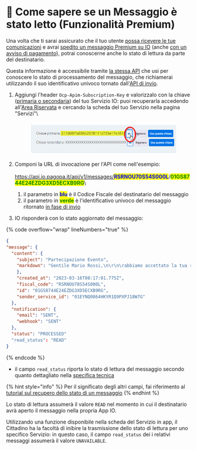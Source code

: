 # 📜 Come sapere se un Messaggio è stato letto (Funzionalità Premium)

Una volta che ti sarai assicurato che il tuo utente [possa ricevere le tue comunicazioni](https://docs.pagopa.it/kb-enti-servizi/tutorial-e-casi-duso/indice-dei-tutorial-e-dei-casi-duso/come-sapere-se-un-cittadino-ha-abilitata-la-ricezione-dei-messaggi-per-un-servizio) e avrai [spedito un messaggio Premium su IO](https://docs.pagopa.it/kb-enti-messaggi/tutorial-e-casi-duso/indice-dei-tutorial-e-dei-casi-duso/come-spedire-un-messaggio-io) (anche [con un avviso di pagamento](https://docs.pagopa.it/kb-enti-pagamenti/tutorial-e-casi-duso/indice-dei-tutorial-e-dei-casi-duso/come-spedire-un-avviso-di-pagamento-in-un-messaggio)), potrai conoscerne anche lo stato di lettura da parte del destinatario.

Questa informazione è accessibile tramite [la stessa API](https://docs.pagopa.it/io-guida-tecnica/api/api-messaggi/get-message) che usi per conoscere lo stato di processamento del messaggio, che richiamerai utilizzando il suo identificativo univoco tornato dall'[API di invio](https://docs.pagopa.it/io-guida-tecnica/api-e-specifiche/api-messaggi/submit-a-message-passing-the-user-fiscal\_code-in-the-request-body).

1.  Aggiungi l'header `Ocp-Apim-Subscription-Key` e valorizzalo con la chiave ([primaria o secondaria](https://docs.pagopa.it/kb-enti-servizi/domande-frequenti/domande-e-risposte-sui-servizi-io#perche-ci-sono-due-api-key-per-servizio)) del tuo Servizio IO: puoi recuperarla accedendo all'[Area Riservata](https://selfcare.pagopa.it/) e cercando la scheda del tuo Servizio nella pagina "Servizi"\


    <figure><img src="../../.gitbook/assets/image (4).png" alt=""><figcaption></figcaption></figure>
2. Componi la URL di invocazione per l'API come nell'esempio:\
   \
   https://api.io.pagopa.it/api/v1/messages/<mark style="color:blue;">**RSRNOU70S54S000L**</mark>/<mark style="color:green;">**01GS8744E24EZDG3XD5ECXB9RG**</mark>\

   1. il parametro in <mark style="color:blue;">**blu**</mark> è il Codice Fiscale del destinatario del messaggio
   2. il parametro in <mark style="color:green;">**verde**</mark> è l'identificativo univoco del messaggio ritornato [in fase di invio](https://docs.pagopa.it/kb-enti-messaggi/tutorial-e-casi-duso/indice-dei-tutorial-e-dei-casi-duso/come-spedire-un-messaggio-io)
3. IO risponderà con lo stato aggiornato del messaggio:

{% code overflow="wrap" lineNumbers="true" %}
```json
{
"message": {
  "content": {
    "subject": "Partecipazione Evento",
    "markdown": "Gentile Mario Rossi,\n\r\n\rabbiamo accettato la tua richiesta di partecipazione all'\''evento e ti inviamo in allegato la ricevuta del pagamento della tua quota e la brochure con tutte le informazioni utili.\n\rA Ti aspettiamo!\n\rL'\''Amministrazione Comunale di Ipazia."
    },
    "created_at": "2023-03-16T08:17:01.775Z",
    "fiscal_code": "RSRNOU70S54S000L",
    "id": "01GS8744E24EZDG3XD5ECXB9RG",
    "sender_service_id": "01EYNQ0864HKYR1Q9PXPJ18W7G"
  },
  "notification": {
    "email": "SENT",
    "webhook": "SENT"
  },
  "status": "PROCESSED"
  "read_status": "READ"
}
```
{% endcode %}

* il campo `read_status` riporta lo stato di lettura del messaggio secondo quanto dettagliato nella [specifica tecnica](https://docs.pagopa.it/io-guida-tecnica/api-e-specifiche/api-messaggi/get-message#read\_status)

{% hint style="info" %}
Per il significato degli altri campi, fai riferimento al [tutorial sul recupero dello stato di un messaggio](https://docs.pagopa.it/kb-enti-messaggi/tutorial-e-casi-duso/indice-dei-tutorial-e-dei-casi-duso/come-sapere-se-un-messaggio-e-stato-recapitato)
{% endhint %}

Lo stato di lettura assumerà il valore `READ` nel momento in cui il destinatario avrà aperto il messaggio nella propria App IO.

Utilizzando una funzione disponibile nella scheda del Servizio in app, il Cittadino ha la facoltà di inibire la trasmissione dello stato di lettura per uno specifico Servizio: in questo caso, il campo `read_status` dei i relativi messaggi assumerà il valore `UNAVAILABLE`.
